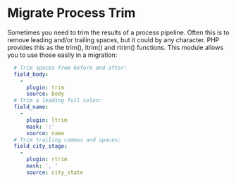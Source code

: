 # Migrate Process Trim

Sometimes you need to trim the results of a process pipeline. Often this is to remove leading and/or trailing spaces, but it could by any character. PHP provides this as the trim(), ltrim() and rtrim() functions. This module allows you to use those easily in a migration:

```yaml
  # Trim spaces from before and after:
  field_body:
    -
      plugin: trim
      source: body
  # Trim a leading full colon:
  field_name:
    -
      plugin: ltrim
      mask: ':'
      source: name
  # Trim trailing commas and spaces:
  field_city_stage:
    -
      plugin: rtrim
      mask: ', '
      source: city_state
```

